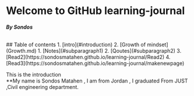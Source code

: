 # Welcome to GitHub learning-journal
***By Sondos*** <br/>

<br/>
 ## Table of contents
1. [intro](#introduction)
2. [Growth of mindset](Growth.md)
    1. [Notes](#subparagraph1)
    2. [Qoutes](#subparagraph2)
3. [Read2](https://sondosmatahen.github.io/learning-journal/Read2)
4. [Read3](https://sondosmatahen.github.io/learning-journal/makenewpage)
<br/>

This is the introduction<a name="introduction"></a> 
<br/>
**My name is Sondos Matahen , I am from Jordan , I graduated From JUST ,Civil engineering department.




